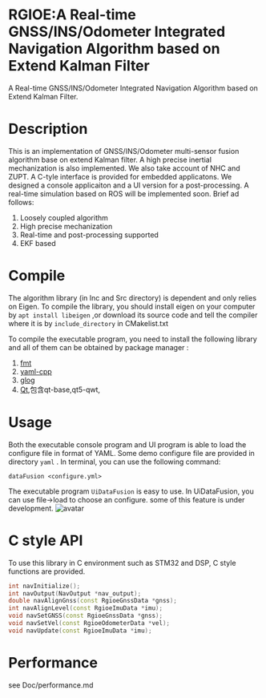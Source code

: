 # RGIOE:A Real-time GNSS/INS/Odometer Integrated Navigation Algorithm based on Extend Kalman Filter
A Real-time GNSS/INS/Odometer Integrated Navigation Algorithm based on Extend Kalman Filter. 

# Description
This is an implementation of GNSS/INS/Odometer multi-sensor fusion algorithm base on extend Kalman filter. A high precise inertial mechanization is also implemented. We also take account of NHC and ZUPT. A C-tyle interface is provided for embedded applicatons.  We designed a console applicaiton and a UI version for a post-processing.  A real-time simulation based on ROS will be implemented soon. Brief ad follows:

1. Loosely coupled algorithm
2. High precise mechanization
3. Real-time and post-processing supported
4. EKF based

# Compile
The algorithm library (in Inc and Src  directory) is dependent and only relies on Eigen. To compile the library, you should install eigen on your computer by `apt install libeigen` ,or download its source code and tell the compiler where it is by `include_directory` in CMakelist.txt

To compile the executable program, you need to install the following library and all of them can be obtained by package manager :

1. [fmt](https://github.com/fmtlib/fmt.git)
2. [yaml-cpp](https://github.com/jbeder/yaml-cpp.git)
3. [glog](https://github.com/google/glog.git)
4. [Qt](https://www.qt.io/),包含qt-base,qt5-qwt,
# Usage
Both the executable console program and UI program is able to load the configure file in format of YAML. Some demo configure file are provided in directory `yaml` .  In terminal, you can use the following command:
```Plain Text
dataFusion <configure.yml>
```
The executable program `UiDataFusion` is easy to use. In UiDataFusion, you can use file->load to choose an configure. some of this feature is under development.
![avatar](Res/UiDataFusion_20220218225723.png)
# C style API
To use this library in C environment such as STM32 and DSP, C style functions are provided.

```cpp
int navInitialize();
int navOutput(NavOutput *nav_output);
double navAlignGnss(const RgioeGnssData *gnss);
int navAlignLevel(const RgioeImuData *imu);
void navSetGNSS(const RgioeGnssData *gnss);
void navSetVel(const RgioeOdometerData *vel);
void navUpdate(const RgioeImuData *imu);
```
# Performance
see Doc/performance.md



# 
